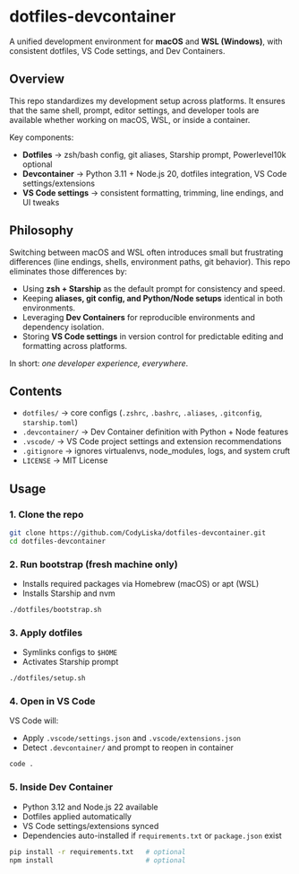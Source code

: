 # dotfiles-devcontainer

A unified development environment for **macOS** and **WSL (Windows)**, with consistent dotfiles, VS Code settings, and Dev Containers.

## Overview

This repo standardizes my development setup across platforms. It ensures that the same shell, prompt, editor settings, and developer tools are available whether working on macOS, WSL, or inside a container.

Key components:

- **Dotfiles** → zsh/bash config, git aliases, Starship prompt, Powerlevel10k optional
- **Devcontainer** → Python 3.11 + Node.js 20, dotfiles integration, VS Code settings/extensions
- **VS Code settings** → consistent formatting, trimming, line endings, and UI tweaks

## Philosophy

Switching between macOS and WSL often introduces small but frustrating differences (line endings, shells, environment paths, git behavior). This repo eliminates those differences by:

- Using **zsh + Starship** as the default prompt for consistency and speed.
- Keeping **aliases, git config, and Python/Node setups** identical in both environments.
- Leveraging **Dev Containers** for reproducible environments and dependency isolation.
- Storing **VS Code settings** in version control for predictable editing and formatting across platforms.

In short: _one developer experience, everywhere_.

## Contents

- `dotfiles/` → core configs (`.zshrc`, `.bashrc`, `.aliases`, `.gitconfig`, `starship.toml`)
- `.devcontainer/` → Dev Container definition with Python + Node features
- `.vscode/` → VS Code project settings and extension recommendations
- `.gitignore` → ignores virtualenvs, node_modules, logs, and system cruft
- `LICENSE` → MIT License

## Usage

### 1. Clone the repo

```bash
git clone https://github.com/CodyLiska/dotfiles-devcontainer.git
cd dotfiles-devcontainer
```

### 2. Run bootstrap (fresh machine only)

- Installs required packages via Homebrew (macOS) or apt (WSL)
- Installs Starship and nvm

```bash
./dotfiles/bootstrap.sh
```

### 3. Apply dotfiles

- Symlinks configs to `$HOME`
- Activates Starship prompt

```bash
./dotfiles/setup.sh
```

### 4. Open in VS Code

VS Code will:

- Apply `.vscode/settings.json` and `.vscode/extensions.json`
- Detect `.devcontainer/` and prompt to reopen in container

```bash
code .
```

### 5. Inside Dev Container

- Python 3.12 and Node.js 22 available
- Dotfiles applied automatically
- VS Code settings/extensions synced
- Dependencies auto-installed if `requirements.txt` or `package.json` exist

```bash
pip install -r requirements.txt   # optional
npm install                       # optional
```
